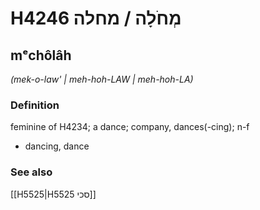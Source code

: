 # H4246 מְחֹלָה / מחלה

## mᵉchôlâh

_(mek-o-law' | meh-hoh-LAW | meh-hoh-LA)_

### Definition

feminine of H4234; a dance; company, dances(-cing); n-f

- dancing, dance

### See also

[[H5525|H5525 סכי]]
